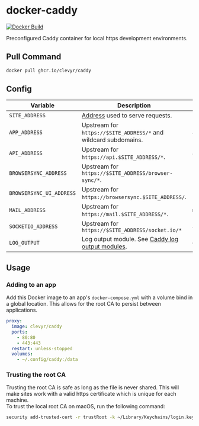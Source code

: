# docker-caddy

[![Docker Build](https://github.com/clevyr/docker-caddy/actions/workflows/docker.yml/badge.svg)](https://github.com/clevyr/docker-caddy/actions/workflows/docker.yml)

Preconfigured Caddy container for local https development environments.

## Pull Command

```sh
docker pull ghcr.io/clevyr/caddy
```

## Config

| Variable                 | Description                                                                                                              | Default      |
|--------------------------|--------------------------------------------------------------------------------------------------------------------------|--------------|
| `SITE_ADDRESS`           | [Address](https://caddyserver.com/docs/caddyfile/concepts#addresses) used to serve requests.                             | `clevyr.run` |
| `APP_ADDRESS`            | Upstream for `https://$SITE_ADDRESS/*` and wildcard subdomains.                                                          | `app`        |
| `API_ADDRESS`            | Upstream for `https://api.$SITE_ADDRESS/*`.                                                                              | `app`        |
| `BROWSERSYNC_ADDRESS`    | Upstream for `https://$SITE_ADDRESS/browser-sync/*`.                                                                     | `hot:3000`   |
| `BROWSERSYNC_UI_ADDRESS` | Upstream for `https://browsersync.$SITE_ADDRESS/`.                                                                       | `hot:3001`   |
| `MAIL_ADDRESS`           | Upstream for `https://mail.$SITE_ADDRESS/*`.                                                                             | `mail`       |
| `SOCKETIO_ADDRESS`       | Upstream for `https://$SITE_ADDRESS/socket.io/*`                                                                         | `app`        |
| `LOG_OUTPUT`             | Log output module. See [Caddy log output modules](https://caddyserver.com/docs/caddyfile/directives/log#output-modules). | `discard`    |

## Usage

### Adding to an app

Add this Docker image to an app's `docker-compose.yml` with a volume bind in a global location. This allows for the root CA to persist between applications.

```yaml
proxy:
  image: clevyr/caddy
  ports:
    - 80:80
    - 443:443
  restart: unless-stopped
  volumes:
    - ~/.config/caddy:/data
```

### Trusting the root CA

Trusting the root CA is safe as long as the file is never shared. This will make sites work with a valid https certificate which is unique for each machine.  
To trust the local root CA on macOS, run the following command:

```sh
security add-trusted-cert -r trustRoot -k ~/Library/Keychains/login.keychain-db ~/.config/caddy/caddy/pki/authorities/local/root.crt
```
